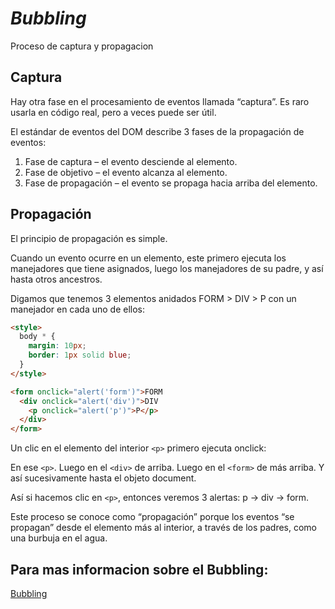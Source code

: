 # *Bubbling*

Proceso de captura y propagacion

## Captura

Hay otra fase en el procesamiento de eventos llamada “captura”. Es raro usarla en código real, pero a veces puede ser útil.

El estándar de eventos del DOM describe 3 fases de la propagación de eventos:

1. Fase de captura – el evento desciende al elemento.
2. Fase de objetivo – el evento alcanza al elemento.
3. Fase de propagación – el evento se propaga hacia arriba del elemento.

## Propagación
El principio de propagación es simple.

Cuando un evento ocurre en un elemento, este primero ejecuta los manejadores que tiene asignados, luego los manejadores de su padre, y así hasta otros ancestros.

Digamos que tenemos 3 elementos anidados FORM > DIV > P con un manejador en cada uno de ellos:

```html
<style>
  body * {
    margin: 10px;
    border: 1px solid blue;
  }
</style>

<form onclick="alert('form')">FORM
  <div onclick="alert('div')">DIV
    <p onclick="alert('p')">P</p>
  </div>
</form>
```
Un clic en el elemento del interior ```<p>``` primero ejecuta onclick:

En ese ```<p>```.
Luego en el ```<div>``` de arriba.
Luego en el ```<form>``` de más arriba.
Y así sucesivamente hasta el objeto document.

Así si hacemos clic en ```<p>```, entonces veremos 3 alertas: p → div → form.

Este proceso se conoce como “propagación” porque los eventos “se propagan” desde el elemento más al interior, a través de los padres, como una burbuja en el agua.

## Para mas informacion sobre el Bubbling:

[Bubbling](https://es.javascript.info/bubbling-and-capturing)
